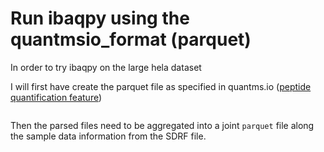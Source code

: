 # Run ibaqpy using the quantmsio_format (parquet)


In order to try ibaqpy on the large hela dataset

I will first have create the parquet file as specified in quantms.io
([peptide quantification feature](https://github.com/bigbio/quantms.io/blob/dev/docs/feature.rst))

```

```

Then the parsed files need to be aggregated into a joint `parquet` file along the 
sample data information from the SDRF file.

